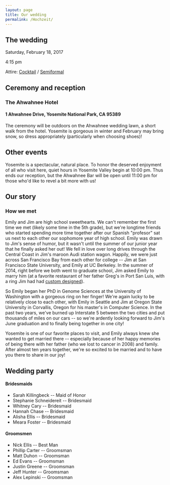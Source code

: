 ```yaml
---
layout: page
title: Our wedding
permalink: /Hochzeit/
---
```


## The wedding

Saturday, February 18, 2017

4:15 pm

Attire: [Cocktail](https://www.youtube.com/watch?v=Of5QjLNnufg) / [Semiformal](https://www.theknot.com/content/wedding-guest-attire-cheat-sheet)

## Ceremony and reception

### The Ahwahnee Hotel

#### 1 Ahwahnee Drive, Yosemite National Park, CA 95389

The ceremony will be outdoors on the Ahwahnee wedding lawn, a short walk from the hotel. Yosemite is gorgeous in winter and February may bring snow, so dress appropriately (particularly when choosing shoes)!  

## Other events

Yosemite is a spectacular, natural place. To honor the deserved enjoyment of all who visit here, quiet hours in Yosemite Valley begin at 10:00 pm. Thus ends our reception, but the Ahwahnee Bar will be open until 11:00 pm for those who'd like to revel a bit more with us!

## Our story

### How we met

Emily and Jim are high school sweethearts. We can't remember the first time we met (likely some time in the 5th grade), but we're longtime friends who started spending more time together after our Spanish "profesor" sat us next to each other our sophomore year of high school. Emily was drawn to Jim's sense of humor, but it wasn't until the summer of our junior year that he finally asked her out! 
We fell in love over long drives through the Central Coast in Jim's maroon Audi station wagon. Happily, we were just across San Francisco Bay from each other for college -- Jim at San Francisco State University, and Emily at UC Berkeley. In the summer of 2014, right before we both went to graduate school, Jim asked Emily to marry him (at a favorite restaurant of her father Greg's in Port San Luis, with a ring Jim had had [custom designed](http://www.serengetiwest.com/)). 

So Emily began her PhD in Genome Sciences at the University of Washington with a gorgeous ring on her finger! We're again lucky to be relatively close to each other, with Emily in Seattle and Jim at Oregon State University in Corvallis, Oregon for his master's in Computer Science. In the past two years, we've burned up Interstate 5 between the two cities and put thousands of miles on our cars -- so we're ardently looking forward to Jim's June graduation and to finally being together in one city!

Yosemite is one of our favorite places to visit, and Emily always knew she wanted to get married there -- especially because of her happy memories of being there with her father (who we lost to cancer in 2008) and family. After almost ten years together, we're so excited to be married and to have you there to share in our joy! 

## Wedding party

#### Bridesmaids
+ Sarah Killingbeck -- Maid of Honor
+ Stephanie Schneidereit -- Bridesmaid
+ Whitney Cary -- Bridesmaid
+ Hannah Chase -- Bridesmaid
+ Alisha Ellis -- Bridesmaid
+ Meara Foster -- Bridesmaid

#### Groomsmen
+ Nick Ellis -- Best Man
+ Phillip Carter -- Groomsman
+ Matt Duhon -- Groomsman
+ Ed Evans -- Groomsman
+ Justin Greene -- Groomsman
+ Jeff Hunter -- Groomsman
+ Alex Lepinski -- Groomsman
